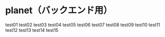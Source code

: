 # planet（バックエンド用）
test01
test02
test03
test04
test05
test06
test07
test08
test09
test10
test11
test12
test13
test14
test15
